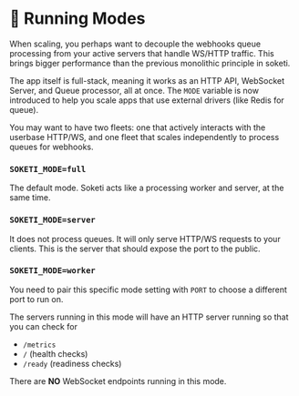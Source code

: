 # 🤖 Running Modes

When scaling, you perhaps want to decouple the webhooks queue processing from your active servers that handle WS/HTTP traffic. This brings bigger performance than the previous monolithic principle in soketi.

The app itself is full-stack, meaning it works as an HTTP API, WebSocket Server, and Queue processor, all at once. The `MODE` variable is now introduced to help you scale apps that use external drivers (like Redis for queue).

You may want to have two fleets: one that actively interacts with the userbase HTTP/WS, and one fleet that scales independently to process queues for webhooks.

### `SOKETI_MODE=full`

The default mode. Soketi acts like a processing worker and server, at the same time.

### `SOKETI_MODE=server`

It does not process queues. It will only serve HTTP/WS requests to your clients. This is the server that should expose the port to the public.

### `SOKETI_MODE=worker`

You need to pair this specific mode setting with `PORT` to choose a different port to run on.

The servers running in this mode will have an HTTP server running so that you can check for

* &#x20;`/metrics`
* `/` (health checks)
* `/ready` (readiness checks)

There are **NO** WebSocket endpoints running in this mode.
